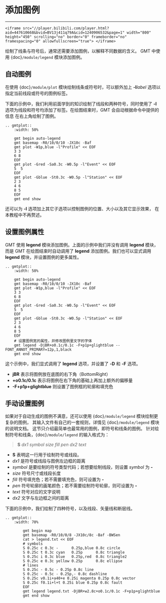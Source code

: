 # 添加图例

---

```{raw} html
<iframe src="//player.bilibili.com/player.html?aid=447610668&bvid=BV13j411q79A&cid=1240906532&page=1" width="800" height="450" scrolling="no" border="0" frameborder="no" framespacing="0" allowfullscreen="true"> </iframe>
```

绘制了线条与符号后，通常还需要添加图例，以解释不同数据的含义。
GMT 中使用 {doc}`/module/legend` 模块添加图例。

## 自动图例

在使用 {doc}`/module/plot` 模块绘制线条或符号时，可以额外加上 **-l***label*
选项以指定当前线段或符号的图例标签。

下面的示例中，我们利用前面学到的知识绘制了线段和两种符号，同时使用了 **-l**
选项为线段和符号均添加了标签。在绘图结束时，GMT 会自动根据命令中提供的信息
在右上角绘制了图例。

```{eval-rst}
.. gmtplot::
    :width: 50%

    gmt begin auto-legend
    gmt basemap -R0/10/0/10 -JX10c -Baf
    gmt plot -W1p,blue -l"Profile" << EOF
    3 3
    6 8
    EOF
    gmt plot -Gred -Sa0.3c -W0.5p -l"Event" << EOF
    5  5
    EOF
    gmt plot -Gblue -St0.3c -W0.5p -l"Station" << EOF
    2 3
    4 6
    8 5
    EOF
    gmt end show
```

还可以为 **-l** 选项加上其它子选项以控制图例的位置、大小以及其它显示效果，
在本教程中不再赘述。

## 设置图例属性

GMT 使用 **legend** 模块添加图例。上面的示例中我们并没有调用 **legend** 模块，
而是 GMT 在绘图结束时自动调用了 **legend** 添加图例。我们也可以显式调用
**legend** 模块，并设置图例的更多属性。

```{eval-rst}
.. gmtplot::
    :width: 50%

    gmt begin auto-legend
    gmt basemap -R0/10/0/10 -JX10c -Baf
    gmt plot -W1p,blue -l"Profile" << EOF
    3 3
    6 8
    EOF
    gmt plot -Gred -Sa0.3c -W0.5p -l"Event" << EOF
    5  5
    EOF
    gmt plot -Gblue -St0.3c -W0.5p -l"Station" << EOF
    2 3
    4 6
    8 5
    EOF
    # 设置图例宽的属性，并修改图例里文字的字体
    gmt legend -DjBR+o0.1c/0.1c -F+p1p+glightblue --FONT_ANNOT_PRIMARY=12p,1,black
    gmt end show
```

这个示例中，我们显式调用了 **legend** 选项，并设置了 **-D** 和 **-F** 选项。

- **jBR** 表示将图例放在底图的右下角（BottomRight）
- **+o0.1c/0.1c** 表示将图例在右下角的基础上再加上额外的偏移量
- **-F+p1p+glightblue** 则设置了图例框的轮廓和填充色

## 手动设置图例

如果对于自动生成的图例不满意，还可以使用 {doc}`/module/legend` 模块绘制更复杂的图例，
其输入文件有自己的一套规则，详情见 {doc}`/module/legend` 模块的说明文档。
这节只介绍最简单也最常用的图例，即符号和线条的图例。
针对绘制符号和线条，{doc}`/module/legend` 的输入格式为：

> **S** *dx1* *symbol* *size* *fill* *pen* *dx2* *text*

- **S** 表明这一行用于绘制符号或线段。
- *dx1* 是符号或线段与图例左边框的距离
- *symbol* 是要绘制的符号类型代码；若想要绘制线段，则设置 *symbol* 为 **-**
- *size* 符号尺寸或线段长度
- *fill* 符号填充色；若不需要填充色，则可设置为 **-**
- *pen* 符号轮廓的画笔颜色；若不需要绘制符号轮廓，则可设置为 **-**
- *text* 符号对应的文字说明
- *dx2* 文字与左边框之间的距离

下面的示例中，我们绘制了四种符号，以及线段、矢量线和断层线。

```{eval-rst}
.. gmtplot::
    :width: 70%

        gmt begin map
        gmt basemap -R0/10/0/8 -JX10c/8c -Baf -BWSen
        cat > legend.txt << EOF
        # symbols
        S 0.25c c 0.3c -      0.25p,blue 0.8c circle
        S 0.25c t 0.3c cyan   0.25p      0.8c triangle
        S 0.25c i 0.3c blue   0.25p,red  0.8c triangle2
        S 0.25c e 0.3c yellow 0.25p      0.8c ellipse
        # lines
        S 0.25c - 0.5c - 0.25p 0.8c line
        S 0.25c - 0.5c - 0.25p,- 0.8c dashline
        S 0.25c v0.1i+a40+e 0.25i magenta 0.25p 0.8c vector
        S 0.25c f0.1i+l+t 0.25i blue 0.25p 0.8c fault
        EOF
        gmt legend legend.txt -DjBR+w2.8c+o0.1c/0.1c -F+p1p+glightblue
        gmt end show
```
